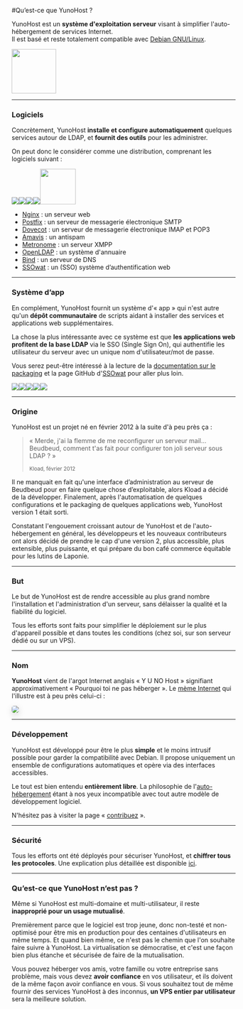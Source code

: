 #Qu’est-ce que YunoHost ?

YunoHost est un **système d'exploitation serveur** visant à simplifier l'auto-hébergement de services Internet.   
Il est basé et reste totalement compatible avec [Debian GNU/Linux](http://debian.org).

<img src="https://yunohost.org/images/debian-logo.png" width=100>

---

### Logiciels

Concrètement, YunoHost **installe et configure automatiquement** quelques services autour de LDAP, et **fournit des outils** pour les administrer.

On peut donc le considérer comme une distribution, comprenant les logiciels suivant :

<img src="https://yunohost.org/images/nginx.png"><img src="https://yunohost.org/images/postfix.png"><img src="https://yunohost.org/images/dovecot.png"><img src="https://yunohost.org/images/spamassassin.png"><img src="https://yunohost.org/images/XMPP_logo.png" width=80>

* [Nginx](http://nginx.org/) : un serveur web
* [Postfix](http://www.postfix.org/) : un serveur de messagerie électronique SMTP
* [Dovecot](http://www.dovecot.org/) : un serveur de messagerie électronique IMAP et POP3
* [Amavis](http://amavis.org/) : un antispam
* [Metronome](http://www.lightwitch.org/metronome) : un serveur XMPP
* [OpenLDAP](http://www.openldap.org/) : un système d'annuaire
* [Bind](https://www.isc.org/downloads/bind/) : un serveur de DNS
* [SSOwat](https://github.com/Kloadut/SSOwat) : un (SSO) système d’authentification web
<!--* [Tahoe-LAFS](https://tahoe-lafs.org/trac/tahoe-lafs) : un système de sauvegarde (pas encore mis en place)-->

---

### Système d’app

En complément, YunoHost fournit un système d'« app » qui n'est autre qu'un **dépôt communautaire** de scripts aidant à installer des services et applications web supplémentaires.

La chose la plus intéressante avec ce système est que **les applications web profitent de la base LDAP** via le SSO (Single Sign On), qui authentifie les utilisateur du serveur avec un unique nom d'utilisateur/mot de passe.

Vous serez peut-être intéressé à la lecture de la [documentation sur le packaging](/packaging_apps_fr) et la page GitHub d'[SSOwat](https://github.com/Kloadut/SSOwat) pour aller plus loin.

<img src="https://yunohost.org/images/roundcube.png"><img src="https://yunohost.org/images/ttrss.png"><img src="https://yunohost.org/images/wordpress.png"><img src="https://yunohost.org/images/transmission.png"><img src="https://yunohost.org/images/jappix.png">

---

### Origine

YunoHost est un projet né en février 2012 à la suite d'à peu près ça :

 <blockquote><p>« Merde, j'ai la flemme de me reconfigurer un serveur mail... Beudbeud, comment t'as fait pour configurer ton joli serveur sous LDAP ? »</p>
<small>Kload, février 2012</small></blockquote>

Il ne manquait en fait qu'une interface d’administration au serveur de Beudbeud pour en faire quelque chose d’exploitable, alors Kload a décidé de la développer. Finalement, après l'automatisation de quelques configurations et le packaging de quelques applications web, YunoHost version 1 était sorti.

Constatant l'engouement croissant autour de YunoHost et de l'auto-hébergement en général, les développeurs et les nouveaux contributeurs ont alors décidé de prendre le cap d'une version 2, plus accessible, plus extensible, plus puissante, et qui prépare du bon café commerce équitable pour les lutins de Laponie.

---

### But

Le but de YunoHost est de rendre accessible au plus grand nombre l'installation et l'administration d'un serveur, sans délaisser la qualité et la fiabilité du logiciel. 

Tous les efforts sont faits pour simplifier le déploiement sur le plus d'appareil possible et dans toutes les conditions (chez soi, sur son serveur dédié ou sur un VPS).

---

### Nom

**YunoHost** vient de l'argot Internet anglais « Y U NO Host » signifiant approximativement « Pourquoi toi ne pas héberger ». Le [mème Internet](http://fr.wikipedia.org/wiki/M%C3%A8me_Internet) qui l'illustre est à peu près celui-ci :
<div class="text-center"><img style="border-radius: 5px; box-shadow: 0 5px 15px rgba(0,0,0,0.15);" src="https://yunohost.org/images/dude_yunohost.jpg"></div>

---

### Développement

YunoHost est développé pour être le plus **simple** et le moins intrusif possible pour garder la compatibilité avec Debian. Il propose uniquement un ensemble de configurations automatiques et opère via des interfaces accessibles.

Le tout est bien entendu **entièrement libre**. La philosophie de l'[auto-hébergement](selfhosting_fr) étant à nos yeux incompatible avec tout autre modèle de développement logiciel.

N'hésitez pas à visiter la page « [contribuez](/contribute_fr) ».

---

### Sécurité

Tous les efforts ont été déployés pour sécuriser YunoHost, et **chiffrer tous les protocoles**. Une explication plus détaillée est disponible [ici](/security_fr).

---

### Qu’est-ce que YunoHost n’est pas ?

Même si YunoHost est multi-domaine et multi-utilisateur, il reste **inapproprié pour un usage mutualisé**.

Premièrement parce que le logiciel est trop jeune, donc non-testé et non-optimisé pour être mis en production pour des centaines d'utilisateurs en même temps. Et quand bien même, ce n'est pas le chemin que l'on souhaite faire suivre à YunoHost. La virtualisation se démocratise, et c'est une façon bien plus étanche et sécurisée de faire de la mutualisation.

Vous pouvez héberger vos amis, votre famille ou votre entreprise sans problème, mais vous devez **avoir confiance** en vos utilisateur, et ils doivent de la même façon avoir confiance en vous. Si vous souhaitez tout de même fournir des services YunoHost à des inconnus, **un VPS entier par utilisateur** sera la meilleure solution.